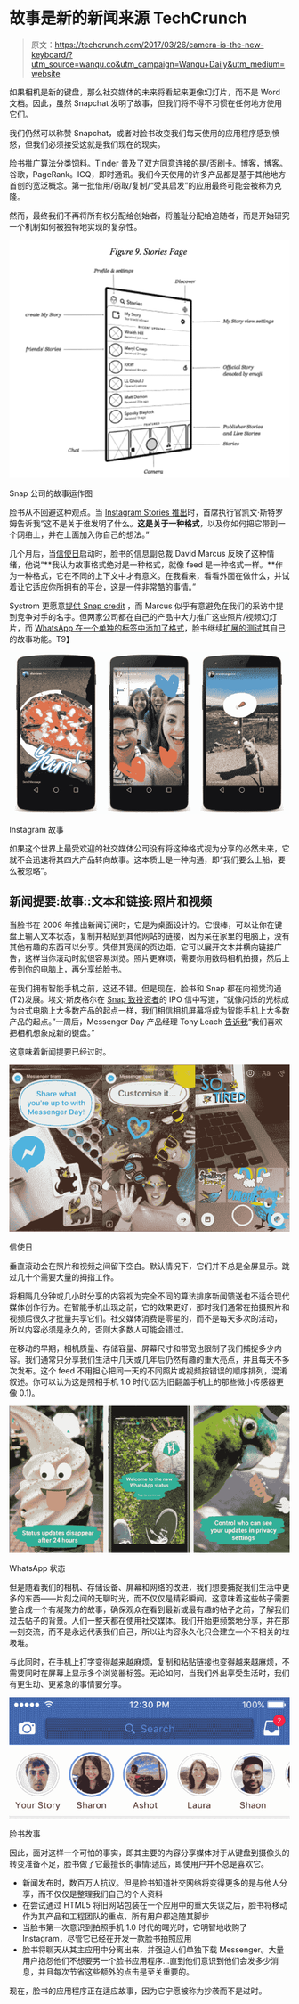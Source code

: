 # 故事是新的新闻来源 TechCrunch

> 原文：<https://techcrunch.com/2017/03/26/camera-is-the-new-keyboard/?utm_source=wanqu.co&utm_campaign=Wanqu+Daily&utm_medium=website>

如果相机是新的键盘，那么社交媒体的未来将看起来更像幻灯片，而不是 Word 文档。因此，虽然 Snapchat 发明了故事，但我们将不得不习惯在任何地方使用它们。

我们仍然可以称赞 Snapchat，或者对脸书改变我们每天使用的应用程序感到愤怒，但我们必须接受这就是我们现在的现实。

脸书推广算法分类饲料。Tinder 普及了双方同意连接的是/否刷卡。博客，博客。谷歌，PageRank。ICQ，即时通讯。我们今天使用的许多产品都是基于其他地方首创的宽泛概念。第一批借用/窃取/复制/“受其启发”的应用最终可能会被称为克隆。

然而，最终我们不再将所有权分配给创始者，将羞耻分配给追随者，而是开始研究一个机制如何被独特地实现的复杂性。

![](img/df828f1290cdd02f9c0c5972e99faf50.png)

Snap 公司的故事运作图

脸书从不回避这种观点。当 [Instagram Stories 推出](https://beta.techcrunch.com/2016/08/02/silicon-copy/)时，首席执行官凯文·斯特罗姆告诉我“这不是关于谁发明了什么。**这是关于一种格式**，以及你如何把它带到一个网络上，并在上面加入你自己的想法。”

几个月后，当[信使日](https://beta.techcrunch.com/2017/03/09/facebook-messenger-day/)启动时，脸书的信息副总裁 David Marcus 反映了这种情绪，他说“**我认为故事格式绝对是一种格式，就像 feed 是一种格式一样。**作为一种格式，它在不同的上下文中才有意义。在我看来，看看外面在做什么，并试着让它适应你所拥有的平台，这是一件非常酷的事情。”

Systrom 更愿意[提供 Snap credit](https://beta.techcrunch.com/2016/08/02/silicon-copy/) ，而 Marcus 似乎有意避免在我们的采访中提到竞争对手的名字。但两家公司都在自己的产品中大力推广这些照片/视频幻灯片，而 [WhatsApp 在一个单独的标签中添加了格式](https://beta.techcrunch.com/2017/02/20/whatsapp-status/)，脸书继续[扩展](https://beta.techcrunch.com/2017/03/15/facebook-stories-roll-out/)[的测试](https://beta.techcrunch.com/2017/01/25/facebook-stories/)其自己的故事功能。T9】

![](img/61a8a520a7b61d0139ac2c46ccdc8dda.png)

Instagram 故事

如果这个世界上最受欢迎的社交媒体公司没有将这种格式视为分享的必然未来，它就不会迅速将其四大产品转向故事。这本质上是一种沟通，即“我们要么上船，要么被忽略”。

## 新闻提要:故事::文本和链接:照片和视频

当脸书在 2006 年推出新闻订阅时，它是为桌面设计的。它很棒，可以让你在键盘上输入文本状态，复制并粘贴到其他网站的链接，因为呆在家里的电脑上，没有其他有趣的东西可以分享。凭借其宽阔的页边距，它可以展开文本并横向链接广告，这样当你滚动时就很容易浏览。照片更麻烦，需要你用数码相机拍摄，然后上传到你的电脑上，再分享给脸书。

在我们拥有智能手机之前，这还不错。但是现在，脸书和 Snap 都在向视觉沟通(T2)发展。埃文·斯皮格尔在 [Snap 致投资者](https://www.sec.gov/Archives/edgar/data/1564408/000119312517029199/d270216ds1.htm)的 IPO 信中写道，“就像闪烁的光标成为台式电脑上大多数产品的起点一样，我们相信相机屏幕将成为智能手机上大多数产品的起点。”一周后，Messenger Day 产品经理 Tony Leach [告诉我](https://beta.techcrunch.com/2017/03/08/the-camera-is-the-keyboard/)“我们喜欢把相机想象成新的键盘。”

这意味着新闻提要已经过时。

![](img/3c976ae9fcb23aa8e1171e618d4551fe.png)

信使日

垂直滚动会在照片和视频之间留下空白。默认情况下，它们并不总是全屏显示。跳过几十个需要大量的拇指工作。

将相隔几分钟或几小时分享的内容视为完全不同的算法排序新闻馈送也不适合现代媒体创作行为。在智能手机出现之前，它的效果更好，那时我们通常在拍摄照片和视频后很久才批量共享它们。社交媒体消费是零星的，而不是每天多次的活动，  所以内容必须是永久的，否则大多数人可能会错过。

在移动的早期，相机质量、存储容量、屏幕尺寸和带宽也限制了我们捕捉多少内容。我们通常只分享我们生活中几天或几年后仍然有趣的重大亮点，并且每天不多次发布。这个 feed 不用担心把同一天的不同照片或视频按错误的顺序排列，混淆叙述。你可以认为这是照相手机 1.0 时代(因为旧翻盖手机上的那些微小传感器更像 0.1)。

![](img/fe907f7bcaab19f194d4da49c58771f5.png)

WhatsApp 状态

但是随着我们的相机、存储设备、屏幕和网络的改进，我们想要捕捉我们生活中更多的东西——片刻之间的无聊时光，而不仅仅是精彩瞬间。这意味着这些帖子需要整合成一个有凝聚力的故事，确保观众在看到最新或最有趣的帖子之前，了解我们过去帖子的背景。人们一整天都在使用社交媒体。我们开始更频繁地分享，并在那一刻交流，而不是永远代表我们自己，所以让内容永久化只会建立一个不相关的垃圾堆。

与此同时，在手机上打字变得越来越麻烦，复制和粘贴链接也变得越来越麻烦，不需要同时在屏幕上显示多个浏览器标签。无论如何，当我们外出享受生活时，我们有更生动、更紧急的事情要分享。

![](img/1abdf4a2143c26032e826186b58d14f2.png)

脸书故事

因此，面对这样一个可怕的事实，即其主要的内容分享媒体对于从键盘到摄像头的转变准备不足，脸书做了它最擅长的事情:适应，即使用户并不总是喜欢它。

*   新闻发布时，数百万人抗议。但是脸书知道社交网络将变得更多的是与他人分享，而不仅仅是整理我们自己的个人资料
*   在尝试通过 HTML5 将旧网站包装在一个应用中的重大失误之后，脸书将移动作为其产品和工程团队的重点，所有用户都追随其脚步
*   当脸书第一次意识到拍照手机 1.0 时代的曙光时，它明智地收购了 Instagram，尽管它已经在开发一款脸书拍照应用
*   脸书将聊天从其主应用中分离出来，并强迫人们单独下载 Messenger。大量用户抱怨他们不想要另一个脸书应用程序…直到他们意识到他们会发多少消息，并且每次节省这些额外的点击是至关重要的。

现在，脸书的应用程序正在适应故事，因为它宁愿被称为抄袭而不是过时。